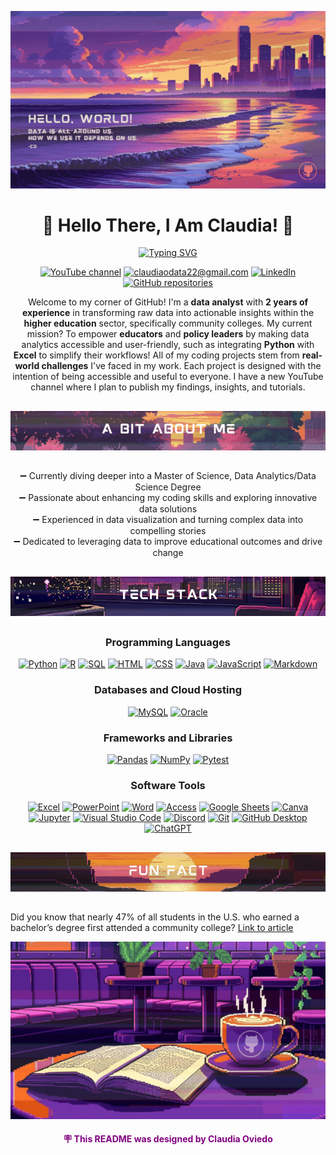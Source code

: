 <!-- Header -->
<a href="https://github.com/coviedo22-creator/Helloworld/blob/main/GitHub-Cover-1.gif">
  <p align="center">
    <img src="https://github.com/coviedo22-creator/Helloworld/blob/main/GitHub-Cover-1.gif" alt="Sunset City GIF" style="width:auto; height:auto"/>
</a>

<h1 align="center"> 🌆 Hello There, I Am Claudia! 💫 </h1>
<!-- Intro Typing SVG -->
<p align="center">
<a href="https://git.io/typing-svg"><img src="https://readme-typing-svg.demolab.com?font=Gugi&size=25&pause=1000&color=FFB202&width=435&lines=Data+analyst+in+higher+education;Educator+and+explorer+of+knowledge;Love+to+transform+data+into+insights;Join+my+quest+as+a+data+alchemist!" alt="Typing SVG" /></a>
</p>

<!-- Social Media & Contact -->
  <p align="center">
    <a href="https://www.youtube.com/@claudia-data-alchemist">
      <img alt="YouTube channel" title="Subscribe to my YouTube channel"
      src="https://custom-icon-badges.demolab.com/badge/-Subscribe-red?style=for-the-badge&logo=video&logoColor=white"/></a>
    <a href="mailto:claudiaodata22@gmail.com">
      <img alt="claudiaodata22@gmail.com" title="Contact me"
      src="https://custom-icon-badges.demolab.com/badge/-Email-purple?style=for-the-badge&logo=mention&logoColor=white"/></a>
    <a href="https://www.linkedin.com/in/claudiaoviedo">
      <img alt="LinkedIn" title="Connect with me"
      src="https://custom-icon-badges.demolab.com/badge/-LinkedInn-blue?style=for-the-badge&logo=workflow&logoColor=white"/></a>
    <a href="https://github.com/coviedo22-creator/coviedo22-creator/projects?query=is%3Aopen">
      <img alt="GitHub repositories" title="My Repositories"
      src="https://custom-icon-badges.demolab.com/badge/-My%20Repos-darkgreen?style=for-the-badge&logoColor=white&logo=repo"/></a>
  </p>

<!-- Intro -->
<p align="center">
Welcome to my corner of GitHub! I'm a <strong>data analyst</strong> with <strong>2 years of experience</strong> in transforming raw data into actionable insights within the <strong>higher education</strong> sector, specifically community colleges. My current mission? To empower <strong>educators</strong> and <strong>policy leaders</strong> by making data analytics accessible and user-friendly, such as integrating <strong>Python</strong> with <strong>Excel</strong> to simplify their workflows! All of my coding projects stem from <strong>real-world challenges</strong> I've faced in my work. Each project is designed with the intention of being accessible and useful to everyone. I have a new YouTube channel where I plan to publish my findings, insights, and tutorials.
</p>

##

<!-- Section Header - About Me -->
<a href="https://github.com/coviedo22-creator/Helloworld/blob/main/a-bit-about-me-section-art.gif">
  <p align="center">
    <img src="https://github.com/coviedo22-creator/Helloworld/blob/main/a-bit-about-me-section-art.gif" alt="Park City GIF" style="width:auto; height:auto"/>
</a>

##
<!-- About Me Content -->
<div align="center">
➖ Currently diving deeper into a Master of Science, Data Analytics/Data Science Degree<br>
➖ Passionate about enhancing my coding skills and exploring innovative data solutions<br>
➖ Experienced in data visualization and turning complex data into compelling stories<br>
➖ Dedicated to leveraging data to improve educational outcomes and drive change
</div>

##
<!-- Section Header - Tech Stack -->
<a href="https://github.com/coviedo22-creator/Helloworld/blob/main/tech-stack-section-art.gif">
  <p align="center">
    <img src="https://github.com/coviedo22-creator/Helloworld/blob/main/tech-stack-section-art.gif" alt="Apartment City GIF" style="width:auto; height:auto"/>
</a>

##
<!-- Tech Stack Content -->
<!-- Some badges are from https://github.com/Ileriayo/markdown-badges -->
  <h3 align="center"> Programming Languages</h3>
  <p align="center">
    <div align="center">
      <a href="#"><img alt="Python" src="https://img.shields.io/badge/Python-14354C.svg?logo=python&logoColor=white"></a>
      <a href="#"><img alt="R" src="https://img.shields.io/badge/R-276DC3.svg?logo=r&logoColor=white"></a>
      <a href="#"><img alt="SQL" src="https://custom-icon-badges.demolab.com/badge/SQL-025E8C.svg?logo=database&logoColor=white"></a>
      <a href="#"><img alt="HTML" src="https://img.shields.io/badge/HTML-E34F26.svg?logo=html5&logoColor=white"></a>
      <a href="#"><img alt="CSS" src="https://img.shields.io/badge/CSS-1572B6.svg?logo=css3&logoColor=white"></a>
      <a href="#"><img alt="Java" src="https://custom-icon-badges.demolab.com/badge/Java-007396.svg?logo=java&logoColor=white"></a>
      <a href="#"><img alt="JavaScript" src="https://img.shields.io/badge/JavaScript-F7DF1E.svg?logo=javascript&logoColor=black"></a>
      <a href="#"><img alt="Markdown" src="https://img.shields.io/badge/Markdown-000000.svg?logo=markdown&logoColor=white"></a>
    </div>
  </p>


  <h3 align="center"> Databases and Cloud Hosting</h3>
  <p align="center">
    <div align="center">
      <a href="#"><img alt="MySQL" src="https://img.shields.io/badge/MySQL-00f.svg?logo=mysql&logoColor=white"></a>
      <a href="#"><img alt="Oracle" src ="https://img.shields.io/badge/Oracle-F00000.svg?logo=oracle&logoColor=white"></a>
    </div>
  </p>

<h3 align="center"> Frameworks and Libraries</h3>
  <p align="center">
    <div align="center">
      <a href="#"><img alt="Pandas" src="https://img.shields.io/badge/Pandas-150458.svg?logo=pandas&logoColor=white"></a>
      <a href="#"><img alt="NumPy" src="https://img.shields.io/badge/Numpy-013243.svg?logo=numpy&logoColor=white"></a>
      <a href="#"><img alt="Pytest" src="https://img.shields.io/badge/Pytest-0A9EDC.svg?logo=pytest&logoColor=white"></a> 
    </div>
  </p>

<h3 align="center"> Software Tools</h3>
  <p align="center">
    <div align="center">
      <a href="#"><img alt="Excel" src="https://img.shields.io/badge/Microsoft_Excel-217346.svg?logo=microsoft-excel&logoColor=white"></a>
      <a href="#"><img alt="PowerPoint" src="https://img.shields.io/badge/Microsoft_PowerPoint-B7472A?logo=microsoft-powerpoint&logoColor=white)"></a>
      <a href="#"><img alt="Word" src="https://img.shields.io/badge/Microsoft_Word-2B579A?logo=microsoft-word&logoColor=white"></a>
      <a href="#"><img alt="Access" src="https://img.shields.io/badge/Microsoft_Access-A4373A?logo=microsoft-access&logoColor=white"></a>
      <a href="#"><img alt="Google Sheets" src="https://img.shields.io/badge/Sheets-34A853.svg?logo=google%20sheets&logoColor=white"></a>
      <a href="#"><img alt="Canva" src="https://img.shields.io/badge/Canva-%2300C4CC.svg?logo=Canva&logoColor=white"></a><br>
      <a href="#"><img alt="Jupyter" src="https://img.shields.io/badge/Jupyter-F37626.svg?logo=Jupyter&logoColor=white"></a>
      <a href="#"><img alt="Visual Studio Code" src="https://img.shields.io/badge/Visual%20Studio%20Code-0078d7.svg?logo=visual-studio-code&logoColor=white"></a>
      <a href="#"><img alt="Discord" src="https://img.shields.io/badge/-Discord-5865F2.svg?logo=discord&logoColor=white"></a>
      <a href="#"><img alt="Git" src="https://img.shields.io/badge/Git-F05033.svg?logo=git&logoColor=white"></a>
      <a href="#"><img alt="GitHub Desktop" src="https://img.shields.io/badge/GitHub%20Desktop-8034A9.svg?logo=github&logoColor=white"></a>
      <a href="#"><img alt="ChatGPT" src="https://img.shields.io/badge/chatGPT-74aa9c?logo=openai&logoColor=white"></a>
    </div>
  </p>

##

<!-- Section Header -->
<a href="https://github.com/coviedo22-creator/Helloworld/blob/main/fun-fact-section-art.gif">
  <p align="center">
    <img src="https://github.com/coviedo22-creator/Helloworld/blob/main/fun-fact-section-art.gif" alt="Park City GIF" style="width:auto; height:auto"/>
</a>

##
Did you know that nearly 47% of all students in the U.S. who earned a bachelor’s degree first attended a community college? [Link to article](https://nscresearchcenter.org/snapshotreport-twoyearcontributionfouryearcompletions26/)

<!-- Footer -->
<a href="https://github.com/coviedo22-creator/Helloworld/blob/main/GitHub-Cover-Footer-1.gif">
 <p align="center">
   <img src="https://github.com/coviedo22-creator/Helloworld/blob/main/GitHub-Cover-Footer-1.gif" alt="Cafe GIF" style="width:auto; height:auto"/>
</a>

<h4 align="center" style="color:purple"> 🪧 This README was designed by Claudia Oviedo </h4>


